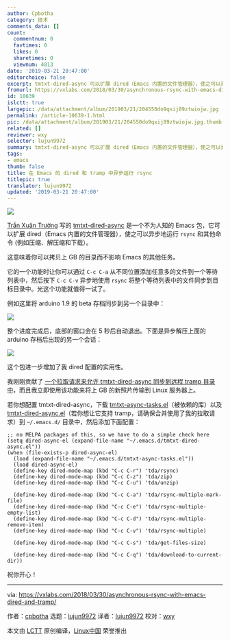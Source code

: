 ```yaml
---
author: Cpbotha
category: 技术
comments_data: []
count:
  commentnum: 0
  favtimes: 0
  likes: 0
  sharetimes: 0
  viewnum: 4813
date: '2019-03-21 20:47:00'
editorchoice: false
excerpt: tmtxt-dired-async 可以扩展 dired（Emacs 内置的文件管理器），使之可以异步地运行 rsync 和其他命令（例如压缩、解压缩和下载）。
fromurl: https://vxlabs.com/2018/03/30/asynchronous-rsync-with-emacs-dired-and-tramp/
id: 10639
islctt: true
largepic: /data/attachment/album/201903/21/204550do9qxij89ztwiojw.jpg
permalink: /article-10639-1.html
pic: /data/attachment/album/201903/21/204550do9qxij89ztwiojw.jpg.thumb.jpg
related: []
reviewer: wxy
selector: lujun9972
summary: tmtxt-dired-async 可以扩展 dired（Emacs 内置的文件管理器），使之可以异步地运行 rsync 和其他命令（例如压缩、解压缩和下载）。
tags:
- emacs
thumb: false
title: 在 Emacs 的 dired 和 tramp 中异步运行 rsync
titlepic: true
translator: lujun9972
updated: '2019-03-21 20:47:00'
---
```


![](/data/attachment/album/201903/21/204550do9qxij89ztwiojw.jpg)


[Trần Xuân Trường](https://truongtx.me/about.html) 写的 [tmtxt-dired-async](https://truongtx.me/tmtxt-dired-async.html) 是一个不为人知的 Emacs 包，它可以扩展 dired（Emacs 内置的文件管理器），使之可以异步地运行 `rsync` 和其他命令 (例如压缩、解压缩和下载）。


这意味着你可以拷贝上 GB 的目录而不影响 Emacs 的其他任务。


它的一个功能时让你可以通过 `C-c C-a` 从不同位置添加任意多的文件到一个等待列表中，然后按下 `C-c C-v` 异步地使用 `rsync` 将整个等待列表中的文件同步到目标目录中。光这个功能就值得一试了。


例如这里将 arduino 1.9 的 beta 存档同步到另一个目录中：


![](/data/attachment/album/201903/21/204741q5xxlrx2xz28jh2h.png)


整个进度完成后，底部的窗口会在 5 秒后自动退出。下面是异步解压上面的 arduino 存档后出现的另一个会话：


![](/data/attachment/album/201903/21/204744yphj8jdpj8zfdp77.png)


这个包进一步增加了我 dired 配置的实用性。


我刚刚贡献了 [一个拉取请求来允许 tmtxt-dired-async 同步到远程 tramp 目录中](https://github.com/tmtxt/tmtxt-dired-async/pull/6)，而且我立即使用该功能来将上 GB 的新照片传输到 Linux 服务器上。


若你想配置 tmtxt-dired-async，下载 [tmtxt-async-tasks.el](https://github.com/tmtxt/tmtxt-async-tasks)（被依赖的库）以及 [tmtxt-dired-async.el](https://github.com/tmtxt/tmtxt-dired-async)（若你想让它支持 tramp，请确保合并使用了我的拉取请求）到 `~/.emacs.d/` 目录中，然后添加下面配置：



```
;; no MELPA packages of this, so we have to do a simple check here
(setq dired-async-el (expand-file-name "~/.emacs.d/tmtxt-dired-async.el"))
(when (file-exists-p dired-async-el)
  (load (expand-file-name "~/.emacs.d/tmtxt-async-tasks.el"))
  (load dired-async-el)
  (define-key dired-mode-map (kbd "C-c C-r") 'tda/rsync)
  (define-key dired-mode-map (kbd "C-c C-z") 'tda/zip)
  (define-key dired-mode-map (kbd "C-c C-u") 'tda/unzip)

  (define-key dired-mode-map (kbd "C-c C-a") 'tda/rsync-multiple-mark-file)
  (define-key dired-mode-map (kbd "C-c C-e") 'tda/rsync-multiple-empty-list)
  (define-key dired-mode-map (kbd "C-c C-d") 'tda/rsync-multiple-remove-item)
  (define-key dired-mode-map (kbd "C-c C-v") 'tda/rsync-multiple)

  (define-key dired-mode-map (kbd "C-c C-s") 'tda/get-files-size)

  (define-key dired-mode-map (kbd "C-c C-q") 'tda/download-to-current-dir))
```

祝你开心！




---


via: <https://vxlabs.com/2018/03/30/asynchronous-rsync-with-emacs-dired-and-tramp/>


作者：[cpbotha](https://vxlabs.com/author/cpbotha/) 选题：[lujun9972](https://github.com/lujun9972) 译者：[lujun9972](https://github.com/lujun9972) 校对：[wxy](https://github.com/wxy)


本文由 [LCTT](https://github.com/LCTT/TranslateProject) 原创编译，[Linux中国](https://linux.cn/) 荣誉推出